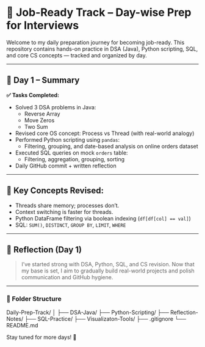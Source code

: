 # 💼 Job-Ready Track – Day-wise Prep for Interviews

Welcome to my daily preparation journey for becoming job-ready. This repository contains hands-on practice in DSA (Java), Python scripting, SQL, and core CS concepts — tracked and organized by day.

---

## 📅 Day 1 – Summary

**✅ Tasks Completed:**
- Solved 3 DSA problems in Java:
  - Reverse Array
  - Move Zeros
  - Two Sum
- Revised core OS concept: Process vs Thread (with real-world analogy)
- Performed Python scripting using `pandas`:
  - Filtering, grouping, and date-based analysis on online orders dataset
- Executed SQL queries on mock `orders` table:
  - Filtering, aggregation, grouping, sorting
- Daily GitHub commit + written reflection

---

## 🧠 Key Concepts Revised:
- Threads share memory; processes don’t.
- Context switching is faster for threads.
- Python DataFrame filtering via boolean indexing (`df[df[col] == val]`)
- SQL: `SUM()`, `DISTINCT`, `GROUP BY`, `LIMIT`, `WHERE`

---

## 💬 Reflection (Day 1)
> I’ve started strong with DSA, Python, SQL, and CS revision. Now that my base is set, I aim to gradually build real-world projects and polish communication and GitHub hygiene.

---

### 📂 Folder Structure

Daily-Prep-Track/
│
├── DSA-Java/
├── Python-Scripting/
├── Reflection-Notes/
├── SQL-Practice/
├── Visualizaton-Tools/
├── .gitignore
└── README.md

Stay tuned for more days! 🚀
